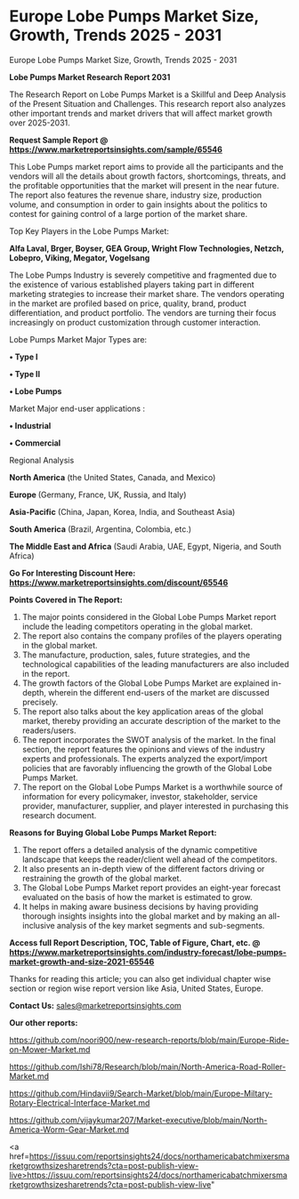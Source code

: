 # Europe Lobe Pumps Market Size, Growth, Trends 2025 - 2031
Europe Lobe Pumps Market Size, Growth, Trends 2025 - 2031

<strong>Lobe Pumps Market Research Report 2031</strong>

The Research Report on Lobe Pumps Market is a Skillful and Deep Analysis of the Present Situation and Challenges. This research report also analyzes other important trends and market drivers that will affect market growth over 2025-2031.

<strong>Request Sample Report @ <a href=https://www.marketreportsinsights.com/sample/65546>https://www.marketreportsinsights.com/sample/65546</a></strong>

This Lobe Pumps market report aims to provide all the participants and the vendors will all the details about growth factors, shortcomings, threats, and the profitable opportunities that the market will present in the near future. The report also features the revenue share, industry size, production volume, and consumption in order to gain insights about the politics to contest for gaining control of a large portion of the market share.

Top Key Players in the Lobe Pumps Market:

<strong>Alfa Laval, Brger, Boyser, GEA Group, Wright Flow Technologies, Netzch, Lobepro, Viking, Megator, Vogelsang</strong>

The Lobe Pumps Industry is severely competitive and fragmented due to the existence of various established players taking part in different marketing strategies to increase their market share. The vendors operating in the market are profiled based on price, quality, brand, product differentiation, and product portfolio. The vendors are turning their focus increasingly on product customization through customer interaction.

Lobe Pumps Market Major Types are:

<strong>• Type I

• Type II

• Lobe Pumps</strong>

Market Major end-user applications :

<strong>• Industrial

• Commercial</strong>

Regional Analysis

</u><strong><b>North America</b></strong> (the United States, Canada, and Mexico)

<strong><b>Europe </b></strong>(Germany, France, UK, Russia, and Italy)

<strong><b>Asia-Pacific</b></strong> (China, Japan, Korea, India, and Southeast Asia)

<strong><b>South America</b></strong> (Brazil, Argentina, Colombia, etc.)

<strong><b>The Middle East and Africa</b></strong> (Saudi Arabia, UAE, Egypt, Nigeria, and South Africa)

<strong>Go For Interesting Discount Here: <a href=https://www.marketreportsinsights.com/discount/65546>https://www.marketreportsinsights.com/discount/65546</a></strong>

<strong>Points Covered in The Report:</strong>
<ol>
  <li>The major points considered in the Global Lobe Pumps Market report include the leading competitors operating in the global market.</li>
  <li>The report also contains the company profiles of the players operating in the global market.</li>
  <li>The manufacture, production, sales, future strategies, and the technological capabilities of the leading manufacturers are also included in the report.</li>
  <li>The growth factors of the Global Lobe Pumps Market are explained in-depth, wherein the different end-users of the market are discussed precisely.</li>
  <li>The report also talks about the key application areas of the global market, thereby providing an accurate description of the market to the readers/users.</li>
  <li>The report incorporates the SWOT analysis of the market. In the final section, the report features the opinions and views of the industry experts and professionals. The experts analyzed the export/import policies that are favorably influencing the growth of the Global Lobe Pumps Market.</li>
  <li>The report on the Global Lobe Pumps Market is a worthwhile source of information for every policymaker, investor, stakeholder, service provider, manufacturer, supplier, and player interested in purchasing this research document.</li>
</ol>
<strong>Reasons for Buying Global Lobe Pumps Market Report:</strong>

<ol>
  <li>The report offers a detailed analysis of the dynamic competitive landscape that keeps the reader/client well ahead of the competitors.</li>
  <li>It also presents an in-depth view of the different factors driving or restraining the growth of the global market.</li>
  <li>The Global Lobe Pumps Market report provides an eight-year forecast evaluated on the basis of how the market is estimated to grow.</li>
  <li>It helps in making aware business decisions by having providing thorough insights insights into the global market and by making an all-inclusive analysis of the key market segments and sub-segments.</li>
</ol>
<strong>Access full Report Description, TOC, Table of Figure, Chart, etc. @ <a href=https://www.marketreportsinsights.com/industry-forecast/lobe-pumps-market-growth-and-size-2021-65546>https://www.marketreportsinsights.com/industry-forecast/lobe-pumps-market-growth-and-size-2021-65546</a></strong>


Thanks for reading this article; you can also get individual chapter wise section or region wise report version like Asia, United States, Europe.

<strong>Contact Us:</strong>
sales@marketreportsinsights.com

<strong>Our other reports:</strong>

<a href=https://github.com/noori900/new-research-reports/blob/main/Europe-Ride-on-Mower-Market.md>https://github.com/noori900/new-research-reports/blob/main/Europe-Ride-on-Mower-Market.md</a>

<a href=https://github.com/Ishi78/Research/blob/main/North-America-Road-Roller-Market.md>https://github.com/Ishi78/Research/blob/main/North-America-Road-Roller-Market.md</a>

<a href=https://github.com/Hindavii9/Search-Market/blob/main/Europe-Miltary-Rotary-Electrical-Interface-Market.md>https://github.com/Hindavii9/Search-Market/blob/main/Europe-Miltary-Rotary-Electrical-Interface-Market.md</a>

<a href=https://github.com/vijaykumar207/Market-executive/blob/main/North-America-Worm-Gear-Market.md>https://github.com/vijaykumar207/Market-executive/blob/main/North-America-Worm-Gear-Market.md</a>

<a href=https://issuu.com/reportsinsights24/docs/northamericabatchmixersmarketgrowthsizesharetrends?cta=post-publish-view-live>https://issuu.com/reportsinsights24/docs/northamericabatchmixersmarketgrowthsizesharetrends?cta=post-publish-view-live</a>"
